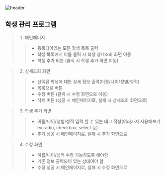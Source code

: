 ![header](https://capsule-render.vercel.app/api?type=wave&color=auto&height=300&section=header&text=JDBC-Project&fontSize=90)

## 학생 관리 프로그램

> 1) 메인페이지 
>>	- 등록되어있는 모든 학생 목록 출력
>>	- 학생 목록에서 이름 클릭 시 학생 상세조회 화면 이동
>>	- 학생 추가 버튼 (클릭 시 학생 추가 화면 이동)    

> 2) 상세조회 화면
>>	- 선택된 학생에 대한 상세 정보 출력(이름/나이/성별/성적)
>>	- 목록으로 버튼
>>	- 수정 버튼 (클릭 시 수정 화면으로 이동)
>>	- 삭제 버튼 (성공 시 메인페이지로, 실패 시 상세조회 화면으로)

> 3) 학생 추가 화면
>>	- 이름/나이/성별/성적 입력 할 수 있는 태그 작성(여러가지 사용해보기 ex.radio, checkbox, select 등)
>>	- 추가 성공 시 메인페이지로, 실패 시 추가 화면으로 

> 4) 수정 화면 
>>	- 이름/나이/성적 수정 가능하도록 해야함
>>	- 기존 정보 출력되어 있는 상태여야 함
>>	- 수정 성공 시 메인페이지로, 실패 시 수정 화면으로
